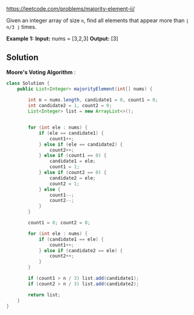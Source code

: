https://leetcode.com/problems/majority-element-ii/

Given an integer array of size `n`, find all elements that appear more than `⌊ n/3 ⌋` times.

**Example 1:**
**Input:** nums = [3,2,3]
**Output:** [3]

## Solution 

**Moore's Voting Algorithm** :


```java
class Solution {
    public List<Integer> majorityElement(int[] nums) {
    
        int n = nums.length, candidate1 = 0, count1 = 0;
        int candidate2 = 1, count2 = 0;
        List<Integer> list = new ArrayList<>();


        for (int ele : nums) {
            if (ele == candidate1) {
                count1++;
            } else if (ele == candidate2) {
                count2++;
            } else if (count1 == 0) {
                candidate1 = ele;
                count1 = 1;
            } else if (count2 == 0) {
                candidate2 = ele;
                count2 = 1;
            } else {
                count1--;
                count2--;
            }
        }

        count1 = 0; count2 = 0;

        for (int ele : nums) {
            if (candidate1 == ele) {
                count1++;
            } else if (candidate2 == ele) {
                count2++;
            }
        }

        if (count1 > n / 3) list.add(candidate1);
        if (count2 > n / 3) list.add(candidate2);

        return list;
    }
}
```